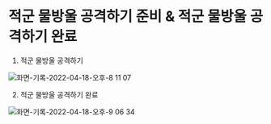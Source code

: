 # 적군 물방울 공격하기 준비  & 적군 물방울 공격하기 완료

1. 적군 물방울 공격하기 

![화면-기록-2022-04-18-오후-8 11 07](https://user-images.githubusercontent.com/56623911/163800597-9b7fd360-09de-4497-a083-0c02f296e914.gif)


2. 적군 물방울 공격하기 완료

![화면-기록-2022-04-18-오후-9 06 34](https://user-images.githubusercontent.com/56623911/163806180-38523b0b-25c1-4168-8bba-5f5469bb3eda.gif)


